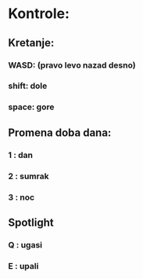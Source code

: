 # Kontrole:

## Kretanje: 
### WASD: (pravo levo nazad desno)
### shift: dole
### space: gore

## Promena doba dana:
### 1 : dan
### 2 : sumrak
### 3 : noc

## Spotlight
### Q : ugasi
### E : upali
